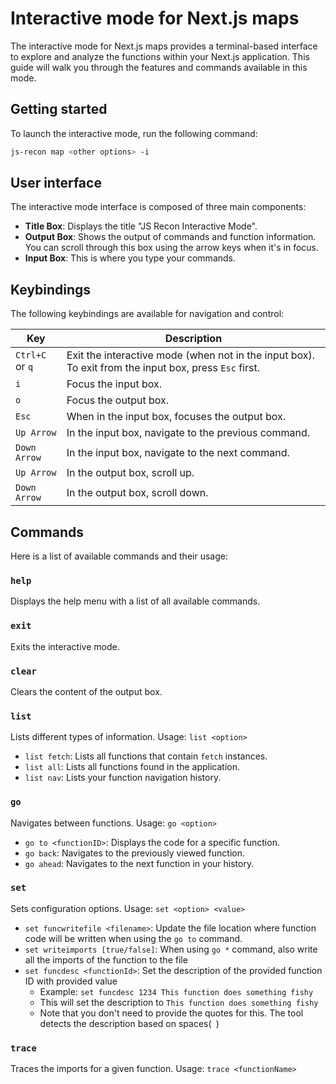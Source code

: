 # Interactive mode for Next.js maps

The interactive mode for Next.js maps provides a terminal-based interface to explore and analyze the functions within your Next.js application. This guide will walk you through the features and commands available in this mode.

## Getting started

To launch the interactive mode, run the following command:

```bash
js-recon map <other options> -i
```

## User interface

The interactive mode interface is composed of three main components:

- **Title Box**: Displays the title "JS Recon Interactive Mode".
- **Output Box**: Shows the output of commands and function information. You can scroll through this box using the arrow keys when it's in focus.
- **Input Box**: This is where you type your commands.

## Keybindings

The following keybindings are available for navigation and control:

| Key             | Description                                                                                           |
| --------------- | ----------------------------------------------------------------------------------------------------- |
| `Ctrl+C` or `q` | Exit the interactive mode (when not in the input box). To exit from the input box, press `Esc` first. |
| `i`             | Focus the input box.                                                                                  |
| `o`             | Focus the output box.                                                                                 |
| `Esc`           | When in the input box, focuses the output box.                                                        |
| `Up Arrow`      | In the input box, navigate to the previous command.                                                   |
| `Down Arrow`    | In the input box, navigate to the next command.                                                       |
| `Up Arrow`      | In the output box, scroll up.                                                                         |
| `Down Arrow`    | In the output box, scroll down.                                                                       |

## Commands

Here is a list of available commands and their usage:

### `help`

Displays the help menu with a list of all available commands.

### `exit`

Exits the interactive mode.

### `clear`

Clears the content of the output box.

### `list`

Lists different types of information. Usage: `list <option>`

- `list fetch`: Lists all functions that contain `fetch` instances.
- `list all`: Lists all functions found in the application.
- `list nav`: Lists your function navigation history.

### `go`

Navigates between functions. Usage: `go <option>`

- `go to <functionID>`: Displays the code for a specific function.
- `go back`: Navigates to the previously viewed function.
- `go ahead`: Navigates to the next function in your history.

### `set`

Sets configuration options. Usage: `set <option> <value>`

- `set funcwritefile <filename>`: Update the file location where function code will be written when using the `go to` command.
- `set writeimports [true/false]`: When using `go *` command, also write all the imports of the function to the file
- `set funcdesc <functionId>`: Set the description of the provided function ID with provided value
    - Example: `set funcdesc 1234 This function does something fishy`
    - This will set the description to `This function does something fishy`
    - Note that you don't need to provide the quotes for this. The tool detects the description based on spaces(` `)

### `trace`

Traces the imports for a given function. Usage: `trace <functionName>`
